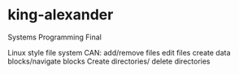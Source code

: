 # king-alexander
Systems Programming Final

Linux style file system
CAN:
add/remove files
edit files
create data blocks/navigate blocks
Create directories/ delete directories
